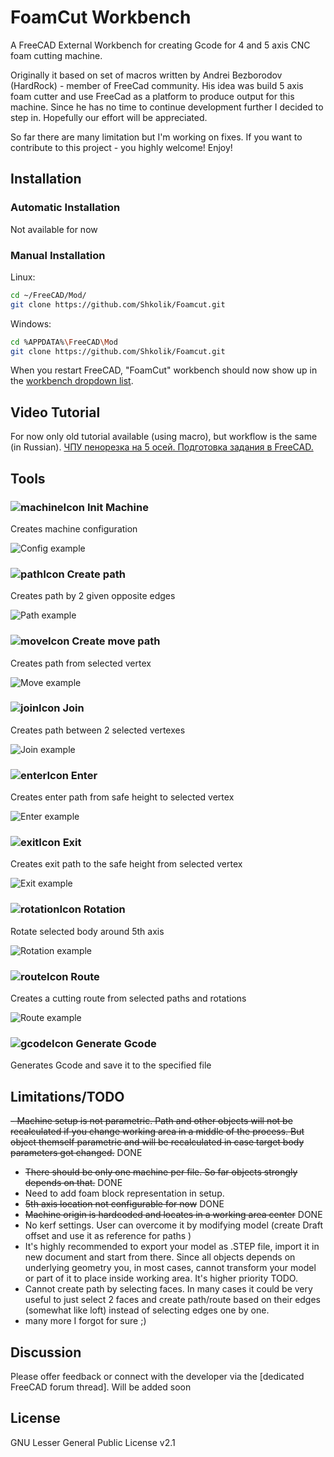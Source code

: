 
# FoamCut Workbench

A FreeCAD External Workbench for creating Gcode for 4 and 5 axis CNC foam cutting machine.

Originally it based on set of macros written by Andrei Bezborodov (HardRock) - member of FreeCad community. His idea was build 5 axis foam cutter and use FreeCad as a platform to produce output for this machine. Since he has no time to continue development further I decided to step in. Hopefully our effort will be appreciated. 

So far there are many limitation but I'm working on fixes.
If you want to contribute to this project - you highly welcome!
Enjoy!

## Installation

### Automatic Installation

Not available for now

### Manual Installation

Linux:
```bash
cd ~/FreeCAD/Mod/ 
git clone https://github.com/Shkolik/Foamcut.git
```

Windows:
```bash
cd %APPDATA%\FreeCAD\Mod 
git clone https://github.com/Shkolik/Foamcut.git
```

When you restart FreeCAD, "FoamCut" workbench should now show up in the [workbench dropdown list](https://freecadweb.org/wiki/Std_Workbench).
  
## Video Tutorial

For now only old tutorial available (using macro), but workflow is the same (in Russian).
[ЧПУ пенорезка на 5 осей. Подготовка задания в FreeCAD.](https://youtu.be/TuBmqCTIS20?si=CNeAytixMs9086Nn) 
  
## Tools
### ![machineIcon](./Resources/icons/machine.svg) Init Machine
Creates machine configuration 

![Config example](Examples/Config.png)

### ![pathIcon](./Resources/icons/path.svg) Create path
Creates path by 2 given opposite edges 

![Path example](Examples/Path.png)

### ![moveIcon](./Resources/icons/move.svg) Create move path
Creates path from selected vertex

![Move example](Examples/Move.png)

### ![joinIcon](./Resources/icons/join.svg) Join
Creates path between 2 selected vertexes

![Join example](Examples/Join.png)

### ![enterIcon](./Resources/icons/enter.svg) Enter
Creates enter path from safe height to selected vertex

![Enter example](Examples/Enter.png)

### ![exitIcon](./Resources/icons/exit.svg) Exit
Creates exit path to the safe height from selected vertex

![Exit example](Examples/Exit.png)

### ![rotationIcon](./Resources/icons/rotation.svg) Rotation
Rotate selected body around 5th axis

![Rotation example](Examples/Rotation.png)

### ![routeIcon](./Resources/icons/route.svg) Route
Creates a cutting route from selected paths and rotations

![Route example](Examples/Route.png)

### ![gcodeIcon](./Resources/icons/gcode.svg) Generate Gcode
Generates Gcode and save it to the specified file

## Limitations/TODO

 ~~- Machine setup is not parametric. Path and other objects will not be recalculated if you change working area in a middle of the process. But object themself parametric and will be recalculated in case target body parameters got changed.~~ DONE
 - ~~There should be only one machine per file. So far objects strongly depends on that.~~ DONE
 - Need to add foam block representation in setup.
 - ~~5th axis location not configurable for now~~ DONE
 - ~~Machine origin is hardcoded and locates in a working area center~~ DONE
 - No kerf settings. User can overcome it by modifying model (create Draft offset and use it as reference for paths )
 - It's highly recommended to export your model as .STEP file, import it in new document and start from there. Since all objects depends on underlying geometry you, in most cases, cannot transform your model or part of it to place inside working area. It's higher priority TODO. 
 - Cannot create path by selecting faces. In many cases it could be very useful to just select 2 faces and create path/route based on their edges (somewhat like loft) instead of selecting edges one by one.
 - many more I forgot for sure ;) 

## Discussion
Please offer feedback or connect with the developer via the [dedicated FreeCAD forum thread].
Will be added soon

## License
GNU Lesser General Public License v2.1